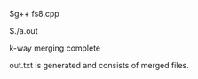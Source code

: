 

$g++ fs8.cpp

$./a.out

k-way merging complete

out.txt is generated and consists of merged files.
